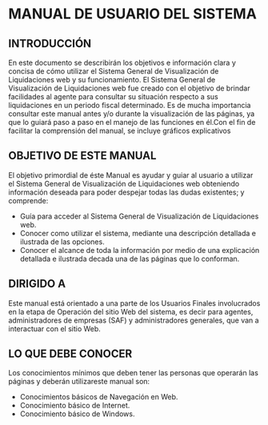 # MANUAL DE USUARIO DEL SISTEMA

## INTRODUCCIÓN

En este documento se describirán los objetivos e información clara y concisa de cómo utilizar el Sistema General de Visualización de Liquidaciones web y su funcionamiento.
El Sistema General de Visualización de Liquidaciones web fue creado con el objetivo de brindar facilidades al agente para consultar su situación respecto a sus liquidaciones en un periodo fiscal determinado.
Es de mucha importancia consultar este manual antes y/o durante la visualización de las páginas, ya que lo guiará paso a paso en el manejo de las funciones en él.Con el fin de facilitar la comprensión del manual, se incluye gráficos explicativos

## OBJETIVO DE ESTE MANUAL

El objetivo primordial de éste Manual es ayudar y guiar al usuario a utilizar el Sistema General de Visualización de Liquidaciones web
obteniendo información deseada para poder despejar todas las dudas existentes; y comprende:

* Guía para acceder al Sistema General de Visualización de Liquidaciones web.
* Conocer como utilizar el sistema, mediante una descripción detallada e ilustrada de las opciones.
* Conocer el alcance de toda la información por medio de una explicación detallada e ilustrada decada una de las páginas que lo conforman.

## DIRIGIDO A

Este manual está orientado a una parte de los Usuarios Finales involucrados en la etapa de Operación del sitio Web del sistema, es decir para agentes, administradores de empresas (SAF) y administradores generales, que van a interactuar con el sitio Web.

## LO QUE DEBE CONOCER

Los conocimientos mínimos que deben tener las personas que operarán las páginas y deberán utilizareste manual son:

* Conocimientos básicos de Navegación en Web.
* Conocimiento básico de Internet.
* Conocimiento básico de Windows.
